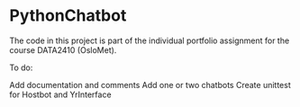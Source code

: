 # PythonChatbot

The code in this project is part of the individual portfolio assignment for the course DATA2410 (OsloMet).

To do:

Add documentation and comments
Add one or two chatbots
Create unittest for Hostbot and YrInterface


